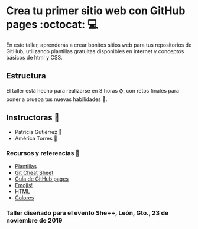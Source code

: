# Crea tu primer sitio web con GitHub pages :octocat: :computer:

En este taller, aprenderás a crear bonitos sitios web para tus repositorios de GitHub,
utilizando plantillas gratuitas disponibles en internet y conceptos básicos de html y CSS.

## Estructura

El taller está hecho para realizarse en 3 horas :watch:, con retos finales para poner
a prueba tus nuevas habilidades :rainbow:.

## Instructoras :busts_in_silhouette:

- Patricia Gutiérrez :frog:
- América Torres :turtle:

### Recursos y referencias :blue_book:

- [Plantillas](https://startbootstrap.com/)
- [Git Cheat Sheet](https://github.github.com/training-kit/downloads/github-git-cheat-sheet.pdf)
- [Guía de GitHub pages](https://guides.github.com/features/pages/)
- [Emojis!](https://gist.github.com/rxaviers/7360908)
- [HTML](https://devdocs.io/html/)
- [Colores](https://www.color-hex.com/)

### Taller diseñado para el evento She++, León, Gto., 23 de noviembre de 2019

